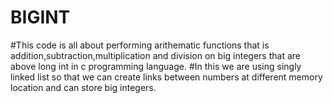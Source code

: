 # BIGINT
#This code is all about performing arithematic functions that is addition,subtraction,multiplication and division on big integers that are above long int in c programming language. 
#In this we are using singly linked list so that we can create links between numbers at different memory location and can store big integers.
